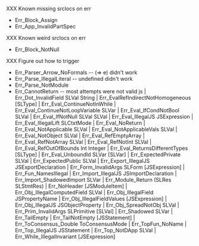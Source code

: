 XXX Known missing srclocs on err
* Err_Block_Assign
* Err_App_InvalidPartSpec

XXX Known weird srclocs on err
* Err_Block_NotNull

XXX Figure out how to trigger

* Err_Parser_Arrow_NoFormals -- (=> e) didn't work
* Err_Parse_IllegalLiteral -- undefined didn't work
* Err_Parse_NotModule
* Err_CannotReturn -- most attempts were not valid js
  | Err_Dot_InvalidField SLVal String
  | Err_EvalRefIndirectNotHomogeneous [SLType]
  | Err_Eval_ContinueNotInWhile
  | Err_Eval_ContinueNotLoopVariable SLVar
  | Err_Eval_IfCondNotBool SLVal
  | Err_Eval_IfNotNull SLVal SLVal
  | Err_Eval_IllegalJS JSExpression
  | Err_Eval_IllegalLift SLCtxtMode
  | Err_Eval_NoReturn
  | Err_Eval_NotApplicable SLVal
  | Err_Eval_NotApplicableVals SLVal
  | Err_Eval_NotObject SLVal
  | Err_Eval_RefEmptyArray
  | Err_Eval_RefNotArray SLVal
  | Err_Eval_RefNotInt SLVal
  | Err_Eval_RefOutOfBounds Int Integer
  | Err_Eval_ReturnsDifferentTypes [SLType]
  | Err_Eval_UnboundId SLVar [SLVar]
  | Err_ExpectedPrivate SLVal
  | Err_ExpectedPublic SLVal
  | Err_Export_IllegalJS JSExportDeclaration
  | Err_Form_InvalidArgs SLForm [JSExpression]
  | Err_Fun_NamesIllegal
  | Err_Import_IllegalJS JSImportDeclaration
  | Err_Import_ShadowedImport SLVar
  | Err_Module_Return (SLRes SLStmtRes)
  | Err_NoHeader [JSModuleItem]
  | Err_Obj_IllegalComputedField SLVal
  | Err_Obj_IllegalField JSPropertyName
  | Err_Obj_IllegalFieldValues [JSExpression]
  | Err_Obj_IllegalJS JSObjectProperty
  | Err_Obj_SpreadNotObj SLVal
  | Err_Prim_InvalidArgs SLPrimitive [SLVal]
  | Err_Shadowed SLVar
  | Err_TailEmpty
  | Err_TailNotEmpty [JSStatement]
  | Err_ToConsensus_Double ToConsensusMode
  | Err_TopFun_NoName
  | Err_Top_IllegalJS JSStatement
  | Err_Top_NotDApp SLVal
  | Err_While_IllegalInvariant [JSExpression]
